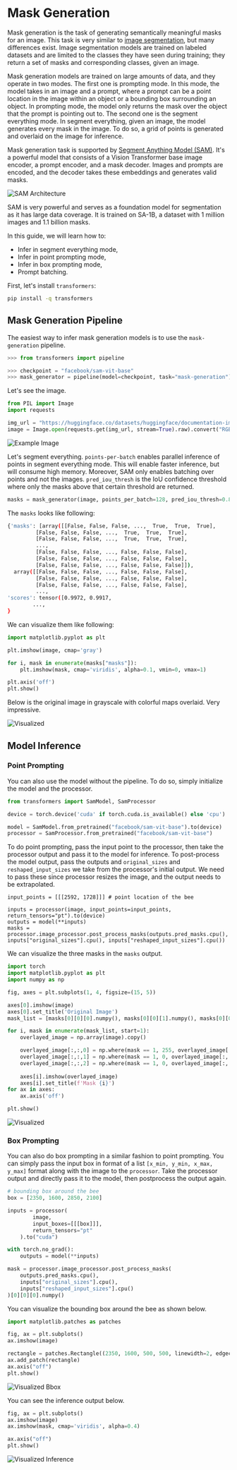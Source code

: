 <!--Copyright 2024 The HuggingFace Team. All rights reserved.

Licensed under the Apache License, Version 2.0 (the "License"); you may not use this file except in compliance with
the License. You may obtain a copy of the License at

http://www.apache.org/licenses/LICENSE-2.0

Unless required by applicable law or agreed to in writing, software distributed under the License is distributed on
an "AS IS" BASIS, WITHOUT WARRANTIES OR CONDITIONS OF ANY KIND, either express or implied. See the License for the
specific language governing permissions and limitations under the License.

⚠️ Note that this file is in Markdown but contain specific syntax for our doc-builder (similar to MDX) that may not be
rendered properly in your Markdown viewer.

-->

# Mask Generation

Mask generation is the task of generating semantically meaningful masks for an image. 
This task is very similar to [image segmentation](semantic_segmentation), but many differences exist. Image segmentation models are trained
on labeled datasets and are limited to the classes they have seen during training; they return a set of masks and corresponding classes, 
given an image. 

Mask generation models are trained on large amounts of data, and they operate in two modes. The first one is prompting 
mode. In this mode, the model takes in an image and a prompt, where a prompt can be a point location in the image within 
an object or a bounding box surrounding an object. In prompting mode, the model only returns the mask over the object 
that the prompt is pointing out to. The second one is the segment everything mode. In segment everything, given an 
image, the model generates every mask in the image. To do so, a grid of points is generated and overlaid on the image
for inference. 

Mask generation task is supported by [Segment Anything Model (SAM)](model_doc/sam). It's a powerful model that consists of a Vision Transformer
base image encoder, a prompt encoder, and a mask decoder. Images and prompts are encoded, and the decoder takes these 
embeddings and generates valid masks. 

<div class="flex justify-center">
     <img src="https://huggingface.co/datasets/huggingface/documentation-images/blob/main/transformers/tasks/sam.png" alt="SAM Architecture"/>
</div>

SAM is very powerful and serves as a foundation model for segmentation as it has large data coverage. It is trained on 
SA-1B, a dataset with 1 million images and 1.1 billion masks. 

In this guide, we will learn how to:
- Infer in segment everything mode,
- Infer in point prompting mode,
- Infer in box prompting mode,
- Prompt batching.

First, let's install `transformers`:

```bash
pip install -q transformers
```

## Mask Generation Pipeline

The easiest way to infer mask generation models is to use the `mask-generation` pipeline.

```python
>>> from transformers import pipeline

>>> checkpoint = "facebook/sam-vit-base"
>>> mask_generator = pipeline(model=checkpoint, task="mask-generation")
```

Let's see the image.

```python
from PIL import Image
import requests

img_url = "https://huggingface.co/datasets/huggingface/documentation-images/resolve/main/bee.jpg"
image = Image.open(requests.get(img_url, stream=True).raw).convert("RGB")
```

<div class="flex justify-center">
     <img src="https://huggingface.co/datasets/huggingface/documentation-images/resolve/main/bee.jpg" alt="Example Image"/>
</div>

Let's segment everything. `points-per-batch` enables parallel inference of points in
segment everything mode. This will enable faster inference, but will consume high memory.
Moreover, SAM only enables batching over points and not the images. `pred_iou_thresh` is
the IoU confidence threshold where only the masks above that certain threshold are returned.

```python
masks = mask_generator(image, points_per_batch=128, pred_iou_thresh=0.88)
```

The `masks` looks like following:

```bash
{'masks': [array([[False, False, False, ...,  True,  True,  True],
         [False, False, False, ...,  True,  True,  True],
         [False, False, False, ...,  True,  True,  True],
         ...,
         [False, False, False, ..., False, False, False],
         [False, False, False, ..., False, False, False],
         [False, False, False, ..., False, False, False]]),
  array([[False, False, False, ..., False, False, False],
         [False, False, False, ..., False, False, False],
         [False, False, False, ..., False, False, False],
         ...,
'scores': tensor([0.9972, 0.9917,
        ...,
}
```

We can visualize them like following:

```python
import matplotlib.pyplot as plt

plt.imshow(image, cmap='gray')

for i, mask in enumerate(masks["masks"]):
    plt.imshow(mask, cmap='viridis', alpha=0.1, vmin=0, vmax=1)

plt.axis('off')
plt.show()
```

Below is the original image in grayscale with colorful maps overlaid. Very impressive.

<div class="flex justify-center">
     <img src="https://huggingface.co/datasets/huggingface/documentation-images/resolve/main/bee_segmented.png" alt="Visualized"/>
</div>


## Model Inference

### Point Prompting

You can also use the model without the pipeline. To do so, simply initialize the model and
the processor.

```python
from transformers import SamModel, SamProcessor

device = torch.device('cuda' if torch.cuda.is_available() else 'cpu')

model = SamModel.from_pretrained("facebook/sam-vit-base").to(device)
processor = SamProcessor.from_pretrained("facebook/sam-vit-base")
```

To do point prompting, pass the input point to the processor, then take the processor output
and pass it to the model for inference. To post-process the model output, pass the outputs and
`original_sizes` and `reshaped_input_sizes` we take from the processor's initial output. We need to pass these 
since processor resizes the image, and the output needs to be extrapolated.

```
input_points = [[[2592, 1728]]] # point location of the bee

inputs = processor(image, input_points=input_points, return_tensors="pt").to(device)
outputs = model(**inputs)
masks = processor.image_processor.post_process_masks(outputs.pred_masks.cpu(), inputs["original_sizes"].cpu(), inputs["reshaped_input_sizes"].cpu())
```

We can visualize the three masks in the `masks` output.

```python
import torch
import matplotlib.pyplot as plt
import numpy as np

fig, axes = plt.subplots(1, 4, figsize=(15, 5))

axes[0].imshow(image)
axes[0].set_title('Original Image')
mask_list = [masks[0][0][0].numpy(), masks[0][0][1].numpy(), masks[0][0][2].numpy()]

for i, mask in enumerate(mask_list, start=1):
    overlayed_image = np.array(image).copy()

    overlayed_image[:,:,0] = np.where(mask == 1, 255, overlayed_image[:,:,0])
    overlayed_image[:,:,1] = np.where(mask == 1, 0, overlayed_image[:,:,1])
    overlayed_image[:,:,2] = np.where(mask == 1, 0, overlayed_image[:,:,2])
    
    axes[i].imshow(overlayed_image)
    axes[i].set_title(f'Mask {i}')
for ax in axes:
    ax.axis('off')

plt.show()
```
<div class="flex justify-center">
     <img src="https://huggingface.co/datasets/huggingface/documentation-images/resolve/main/transformers/tasks/masks.png" alt="Visualized"/>
</div>

### Box Prompting

You can also do box prompting in a similar fashion to point prompting. You can simply pass the input box in format of a list
`[x_min, y_min, x_max, y_max]` format along with the image to the `processor`. Take the processor output and directly pass it 
to the model, then postprocess the output again.


```python
# bounding box around the bee
box = [2350, 1600, 2850, 2100]

inputs = processor(
        image,
        input_boxes=[[[box]]],
        return_tensors="pt"
    ).to("cuda")

with torch.no_grad():
    outputs = model(**inputs)

mask = processor.image_processor.post_process_masks(
    outputs.pred_masks.cpu(),
    inputs["original_sizes"].cpu(),
    inputs["reshaped_input_sizes"].cpu()
)[0][0][0].numpy()
```

You can visualize the bounding box around the bee as shown below.

```python
import matplotlib.patches as patches

fig, ax = plt.subplots()
ax.imshow(image)

rectangle = patches.Rectangle((2350, 1600, 500, 500, linewidth=2, edgecolor='r', facecolor='none')
ax.add_patch(rectangle)
ax.axis("off")
plt.show()
```

<div class="flex justify-center">
     <img src="https://huggingface.co/datasets/huggingface/documentation-images/resolve/main/transformers/tasks/bbox.png" alt="Visualized Bbox"/>
</div>

You can see the inference output below. 

```python
fig, ax = plt.subplots()
ax.imshow(image)
ax.imshow(mask, cmap='viridis', alpha=0.4)

ax.axis("off")
plt.show()
```

<div class="flex justify-center">
     <img src="https://huggingface.co/datasets/huggingface/documentation-images/resolve/main/transformers/tasks/box_inference.png" alt="Visualized Inference"/>
</div>

